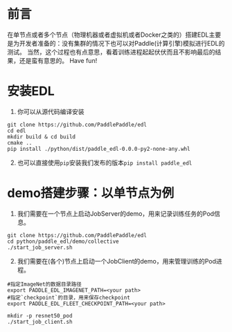 # 前言
在单节点或者多个节点（物理机器或者虚拟机或者Docker之类的）搭建EDL主要是为开发者准备的：没有集群的情况下也可以对Paddle(计算引擎)模拟进行EDL的测试。
当然，这个过程也有点意思，看着训练进程起起伏伏而且不影响最后的结果，还是蛮有意思的。
Have fun!

# 安装EDL
1. 你可以从源代码编译安装

```
git clone https://github.com/PaddlePaddle/edl
cd edl
mkdir build & cd build
cmake ..
pip install ./python/dist/paddle_edl-0.0.0-py2-none-any.whl
```

2. 也可以直接使用`pip`安装我们发布的版本`pip install paddle_edl`

# demo搭建步骤：以单节点为例
1. 我们需要在一个节点上启动JobServer的demo，用来记录训练任务的Pod信息。

```
git clone https://github.com/PaddlePaddle/edl
cd python/paddle_edl/demo/collective
./start_job_server.sh
```
2. 我们需要在(各个)节点上启动一个JobClient的demo，用来管理训练的Pod进程。  

```
#指定ImageNet的数据目录路径
export PADDLE_EDL_IMAGENET_PATH=<your path>
#指定`checkpoint`的目录，用来保存checkpoint
export PADDLE_EDL_FLEET_CHECKPOINT_PATH=<your path>

mkdir -p resnet50_pod
./start_job_client.sh
```
